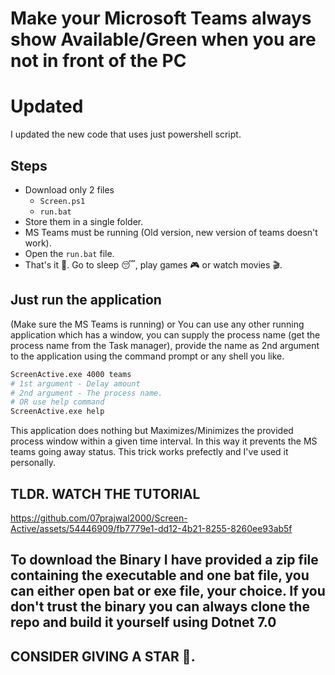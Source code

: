 # Make your Microsoft Teams always show Available/Green when you are not in front of the PC

# Updated
I updated the new code that uses just powershell script.
## Steps
- Download only 2 files
    - `Screen.ps1`
    - `run.bat`
- Store them in a single folder.
- MS Teams must be running (Old version, new version of teams doesn't work).
- Open the `run.bat` file.
- That's it 🎉. Go to sleep 😴, play games 🎮 or watch movies 🎬.

## Just run the application
(Make sure the MS Teams is running) or You can use any other running application which has a window, you can supply the process name (get the process name from the Task manager), provide the name as 2nd argument to the application using the command prompt or any shell you like.
```bash
ScreenActive.exe 4000 teams
# 1st argument - Delay amount 
# 2nd argument - The process name.
# OR use help command
ScreenActive.exe help
```

This application does nothing but Maximizes/Minimizes the provided process window within a given time interval. In this way it prevents the MS teams going away status. This trick works prefectly and I've used it personally.

## TLDR. WATCH THE TUTORIAL
https://github.com/07prajwal2000/Screen-Active/assets/54446909/fb7779e1-dd12-4b21-8255-8260ee93ab5f


## To download the Binary I have provided a zip file containing the executable and one bat file, you can either open bat or exe file, your choice. If you don't trust the binary you can always clone the repo and build it yourself using Dotnet 7.0

## CONSIDER GIVING A STAR 🌟.
